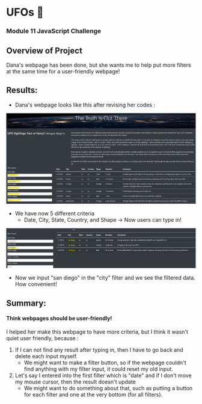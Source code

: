# UFOs :space_invader:
### Module 11 JavaScript Challenge

## Overview of Project
Dana's webpage has been done, but she wants me to help put more filters at the same time for a user-friendly webpage!


## Results: 
- Dana's webpage looks like this after revising her codes :

![webpage1](webpage1.png)
  - We have now 5 different criteria 
    - Date, City, State, Country, and Shape -> Now users can type in! 

![webpage2](webpage2.png)
  - Now we input "san diego" in the "city" filter and we see the filtered data. How convenient!
 
## Summary: 
#### Think webpages should be user-friendly! 
I helped her make this webpage to have more criteria, but I think it wasn't quiet user friendly, because :
  1. If I can not find any result after typing in, then I have to go back and delete each input myself.
      - We might want to make a filter button, so if the webpage couldn't find anything with my filter input, it could reset my old input.  
  2. Let's say I entered into the first filter which is "date" and if I don't move my mouse cursor, then the result doesn't update
      - We might want to do something about that, such as putting a button for each filter and one at the very bottom (for all filters).
